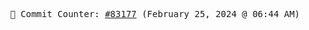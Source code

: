 <p align="center">
    <samp>
        📮 Commit Counter: <a href="https://github.com/Javascript-void0/Javascript-void0/commits/main">#83177</a> (February 25, 2024 @ 06:44 AM)
    </samp>
</p>
